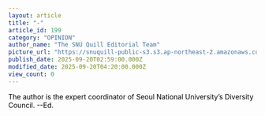 ```yaml
---
layout: article
title: "-"
article_id: 199
category: "OPINION"
author_name: "The SNU Quill Editorial Team"
picture_url: "https://snuquill-public-s3.s3.ap-northeast-2.amazonaws.com/photo/article/06176fdb-3078-494b-a6ad-d1604396b085.jpeg"
publish_date: 2025-09-20T02:59:00.000Z
modified_date: 2025-09-20T04:20:00.000Z
view_count: 0
---
```


<p><span style="color:black;">The author is the expert coordinator of Seoul National University’s Diversity Council. --Ed.</span></p><p>&nbsp;</p><p>&nbsp;</p><p>&nbsp;</p>
